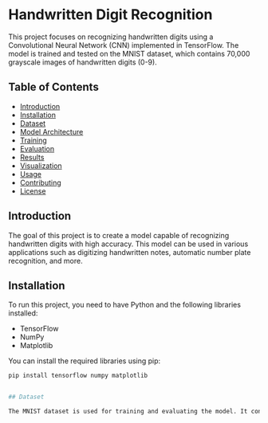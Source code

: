 # Handwritten Digit Recognition

This project focuses on recognizing handwritten digits using a Convolutional Neural Network (CNN) implemented in TensorFlow. The model is trained and tested on the MNIST dataset, which contains 70,000 grayscale images of handwritten digits (0-9).

## Table of Contents

- [Introduction](#introduction)
- [Installation](#installation)
- [Dataset](#dataset)
- [Model Architecture](#model-architecture)
- [Training](#training)
- [Evaluation](#evaluation)
- [Results](#results)
- [Visualization](#visualization)
- [Usage](#usage)
- [Contributing](#contributing)
- [License](#license)

## Introduction

The goal of this project is to create a model capable of recognizing handwritten digits with high accuracy. This model can be used in various applications such as digitizing handwritten notes, automatic number plate recognition, and more.

## Installation

To run this project, you need to have Python and the following libraries installed:
- TensorFlow
- NumPy
- Matplotlib

You can install the required libraries using pip:

```bash
pip install tensorflow numpy matplotlib


## Dataset

The MNIST dataset is used for training and evaluating the model. It consists of 60,000 training images and 10,000 testing images. Each image is a 28x28 pixel grayscale image of a digit.
